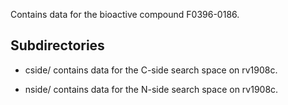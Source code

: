 Contains data for the bioactive compound F0396-0186.

## Subdirectories

- cside/ contains data for the C-side search space on rv1908c.

- nside/ contains data for the N-side search space on rv1908c.

